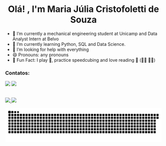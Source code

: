 <!--### Olá! 👋 <img src="https://raw.githubusercontent.com/kaueMarques/kaueMarques/master/hi.gif" width="30px">
-->

<h1 align="center">Olá! , I'm Maria Júlia Cristofoletti de Souza</h1>
<!-- <h3 align="center">I'm starting to program, looking for new experiences</h3>  -->


- 🔭 I’m currently a mechanical engineering student at Unicamp and Data Analyst Intern at Belvo
- 🌱 I’m currently learning Python, SQL and Data Science.
- 🤔 I’m looking for help with everything 
- 😄 Pronouns: any pronouns 
- 🌈 Fun Fact: I play 🎸, practice speedcubing and love reading 📖 (🏳️‍🌈 🏳️‍⚧️)

### Contatos:

<div>
<a href = "mailto:mjuliacsouza@gmail.com"><img src="https://img.shields.io/badge/Gmail-D14836?style=for-the-badge&logo=gmail&logoColor=white" target="_blank"></a>
<a href="[https://www.linkedin.com/in/seu-usuário-linkedln-aqui](https://www.linkedin.com/in/maria-júlia-cristofoletti/)" target="_blank"><img src="https://img.shields.io/badge/-LinkedIn-%230077B5?style=for-the-badge&logo=linkedin&logoColor=white" target="_blank"></a>   
</div>
<br></br>
<div>
<a href="https://github.com/seu-usuário-aqui">
<img height="180em" src="https://github-readme-stats.vercel.app/api/top-langs/?username=mjuliacsouza&layout=compact&langs_count=7&theme=dracula"/>
<img height="180em" src="https://github-readme-stats.vercel.app/api?username=mjuliacsouza&show_icons=true&theme=dracula&include_all_commits=true&count_private=true"/>
</div>
    
![Snake animation](https://github.com/mjuliacsouza/mjuliacsouza/blob/output/github-contribution-grid-snake.svg)
